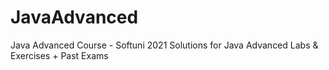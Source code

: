 # JavaAdvanced
Java Advanced Course - Softuni 2021
Solutions for Java Advanced Labs & Exercises + Past Exams

